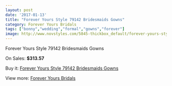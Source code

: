 ```yaml
---
layout: post
date: '2017-01-13'
title: "Forever Yours Style 79142 Bridesmaids Gowns"
category: Forever Yours Bridals
tags: ["bonny","wedding","formal","gowns","forever"]
image: http://www.novstyles.com/5845-thickbox_default/forever-yours-style-79142-bridesmaids-gowns.jpg
---
```

Forever Yours Style 79142 Bridesmaids Gowns

On Sales: **$313.57**
<a href="https://www.novstyles.com/en/forever-yours-bridals/3721-forever-yours-style-79142-bridesmaids-gowns.html"><amp-img layout="responsive" width="600" height="600" src="//www.novstyles.com/5845-thickbox_default/forever-yours-style-79142-bridesmaids-gowns.jpg" alt="Forever Yours Style 79142 Bridesmaids Gowns 0" /></a>

Buy it: [Forever Yours Style 79142 Bridesmaids Gowns](https://www.novstyles.com/en/forever-yours-bridals/3721-forever-yours-style-79142-bridesmaids-gowns.html "Forever Yours Style 79142 Bridesmaids Gowns")

View more: [Forever Yours Bridals](https://www.novstyles.com/en/20-forever-yours-bridals "Forever Yours Bridals")